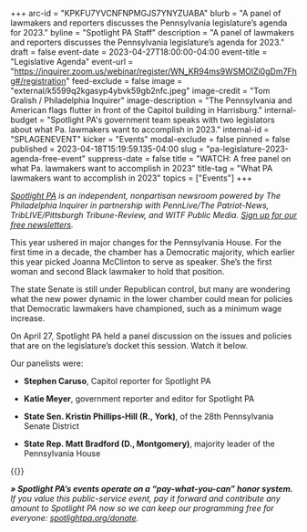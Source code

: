 +++
arc-id = "KPKFU7YVCNFNPMGJS7YNYZUABA"
blurb = "A panel of lawmakers and reporters discusses the Pennsylvania legislature’s agenda for 2023."
byline = "Spotlight PA Staff"
description = "A panel of lawmakers and reporters discusses the Pennsylvania legislature’s agenda for 2023."
draft = false
event-date = 2023-04-27T18:00:00-04:00
event-title = "Legislative Agenda"
event-url = "https://inquirer.zoom.us/webinar/register/WN_KR94ms9WSMOlZi0gDm7Fhg#/registration"
feed-exclude = false
image = "external/k5599q2kgasyp4ybvk59gb2nfc.jpeg"
image-credit = "Tom Gralish / Philadelphia Inquirer"
image-description = "The Pennsylvania and American flags flutter in front of the Capitol building in Harrisburg."
internal-budget = "Spotlight PA's government team speaks with two legislators about what Pa. lawmakers want to accomplish in 2023."
internal-id = "SPLAGENEVENT"
kicker = "Events"
modal-exclude = false
pinned = false
published = 2023-04-18T15:19:59.135-04:00
slug = "pa-legislature-2023-agenda-free-event"
suppress-date = false
title = "WATCH: A free panel on what Pa. lawmakers want to accomplish in 2023"
title-tag = "What PA lawmakers want to accomplish in 2023"
topics = ["Events"]
+++

<a href="https://www.spotlightpa.org/"><i>Spotlight PA</i></a><i> is an independent, nonpartisan newsroom powered by The Philadelphia Inquirer in partnership with PennLive/The Patriot-News, TribLIVE/Pittsburgh Tribune-Review, and WITF Public Media. </i><a href="https://www.spotlightpa.org/newsletters"><i>Sign up for our free newsletters</i></a><i>.</i>

This year ushered in major changes for the Pennsylvania House. For the first time in a decade, the chamber has a Democratic majority, which earlier this year picked Joanna McClinton to serve as speaker. She’s the first woman and second Black lawmaker to hold that position.

The state Senate is still under Republican control, but many are wondering what the new power dynamic in the lower chamber could mean for policies that Democratic lawmakers have championed, such as a minimum wage increase.

On April 27, Spotlight PA held a panel discussion on the issues and policies that are on the legislature’s docket this session. Watch it below.

Our panelists were:

- <b>Stephen Caruso</b>, Capitol reporter for Spotlight PA

- <b>Katie Meyer</b>, government reporter and editor for Spotlight PA

- <b>State Sen. Kristin Phillips-Hill (R., York)</b>, of the 28th Pennsylvania Senate District

- <b>State Rep. Matt Bradford (D., Montgomery)</b>, majority leader of the Pennsylvania House

{{<youtube k8eWQhyUfyM>}}

<i><b>» Spotlight PA’s events operate on a “pay-what-you-can” honor system.</b></i><i> If you value this public-service event, pay it forward and contribute any amount to Spotlight PA now so we can keep our programming free for everyone: </i><a href="https://www.spotlightpa.org/donate"><i>spotlightpa.org/donate</i></a><i>.</i>
